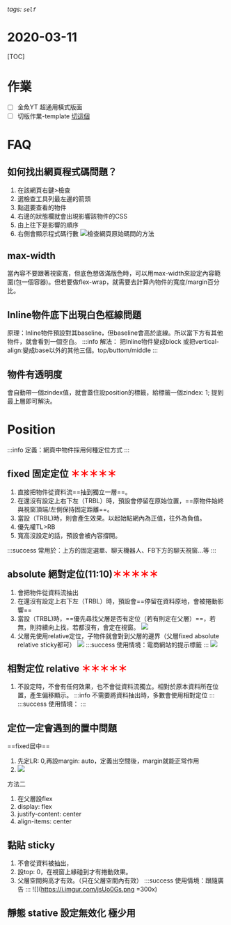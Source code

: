 ###### tags: `self`
# 2020-03-11
[TOC]
# 作業
- [ ] 金魚YT 超通用橫式版面 
- [ ] 切版作業-template [切這個](https://www.templatemonster.com/demo/65287.html)

# FAQ

## 如何找出網頁程式碼問題？
1. 在該網頁右鍵>檢查
1. 選檢查工具列最左邊的箭頭
1. 點選要查看的物件
1. 右邊的狀態欄就會出現影響該物件的CSS
1. 由上往下是影響的順序
1. 右側會顯示程式碼行數
![檢查網頁原始碼問的方法](https://i.imgur.com/KHSdNUQ.png)




## max-width
當內容不要跟著視窗寬，但底色想做滿版色時，可以用max-width來設定內容範圍(包一個容器)。但若要做flex-wrap，就需要去計算內物件的寬度/margin百分比。


## Inline物件底下出現白色框線問題
原理：Inline物件預設對其baseline，但baseline會高於底線。所以當下方有其他物件，就會看到一個空白。
:::info
解法：
把Inline物件變成block
或把vertical-align:變成base以外的其他三個。top/buttom/middle
:::

## 物件有透明度
會自動帶一個zindex值，就會蓋住設position的標籤，給標籤一個zindex: 1; 提到最上層即可解決。

# Position
:::info
定義：網頁中物件採用何種定位方式
:::


## fixed 固定定位 <font color = red>＊＊＊＊＊</font>
1. 直接把物件從資料流==抽到獨立一層==。
2. 在還沒有設定上右下左（TRBL）時，預設會停留在原始位置，==原物件始終與視窗頂端/左側保持固定距離==。
3. 當設（TRBL)時，則會產生效果。以起始點網內為正值，往外為負值。
4. 優先權TL>RB
5. 寬高沒設定的話，預設會被內容撐開。

:::success
常用於：上方的固定選單、聊天機器人、FB下方的聊天視窗...等
:::

## absolute 絕對定位(11:10)<font color = red>＊＊＊＊＊</font>
1. 會把物件從資料流抽出
2. 在還沒有設定上右下左（TRBL）時，預設會==停留在資料原地，會被捲動影響==
3. 當設（TRBL)時，==優先尋找父層是否有定位（若有則定在父層）==，若無，則持續向上找，若都沒有，會定在視窗。
![](https://i.imgur.com/e21QMMA.png)
4. 父層先使用relative定位，子物件就會對到父層的邊界（父層fixed absolute relative sticky都可）
![](https://i.imgur.com/T8O3hUx.png)
:::success
使用情境：電商網站的提示標籤
:::
![](https://i.imgur.com/uXSQX59.png)



## 相對定位 relative <font color = red>＊＊＊＊＊</font>
1. 不設定時，不會有任何效果，也不會從資料流獨立。相對於原本資料所在位置，產生偏移顯示。
:::info
不需要將資料抽出時，多數會使用相對定位
:::
:::success
使用情境：
:::

## 定位一定會遇到的置中問題
==fixed居中==
1. 先定LR: 0,再設margin: auto，定義出空間後，margin就能正常作用
2. ![](https://i.imgur.com/isaPHAk.png)

方法二
1. 在父層設flex
2. display: flex
3. justify-content: center
4. align-items: center

## 黏貼 sticky 
1. 不會從資料被抽出，
2. 設top: 0，在視窗上緣碰到才有捲動效果。
3. 父層空間夠高才有效。（只在父層空間內有效）
:::success
使用情境：跟隨廣告
:::
![](https://i.imgur.com/jsUo0Gs.png =300x)


## 靜態 stative 設定無效化 極少用




